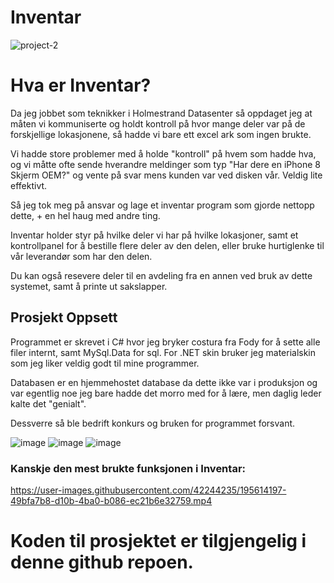 # Inventar
 
![project-2](https://user-images.githubusercontent.com/42244235/195608736-364d099f-e041-4825-bbaf-cba8de5d3598.png)

Hva er Inventar?
=============

Da jeg jobbet som teknikker i Holmestrand Datasenter så oppdaget jeg at måten vi kommuniserte og holdt kontroll på hvor mange deler var på de forskjellige lokasjonene, så hadde vi bare ett excel ark som ingen brukte.

Vi hadde store problemer med å holde "kontroll" på hvem som hadde hva, og vi måtte ofte sende hverandre meldinger som typ "Har dere en iPhone 8 Skjerm OEM?" og vente på svar mens kunden var ved disken vår. Veldig lite effektivt.

Så jeg tok meg på ansvar og lage et inventar program som gjorde nettopp dette, + en hel haug med andre ting.

Inventar holder styr på hvilke deler vi har på hvilke lokasjoner, samt et kontrollpanel for å bestille flere deler av den delen, eller bruke hurtiglenke til vår leverandør som har den delen.

Du kan også resevere deler til en avdeling fra en annen ved bruk av dette systemet, samt å printe ut sakslapper.

Prosjekt Oppsett
-------------

Programmet er skrevet i C# hvor jeg bryker costura fra Fody for å sette alle filer internt, samt MySql.Data for sql.
For .NET skin bruker jeg materialskin som jeg liker veldig godt til mine programmer.

Databasen er en hjemmehostet database da dette ikke var i produksjon og var egentlig noe jeg bare hadde det morro med for å lære, men daglig leder kalte det "genialt".

Dessverre så ble bedrift konkurs og bruken for programmet forsvant.

![image](https://user-images.githubusercontent.com/42244235/195610290-1a6bbf5e-a295-4d32-9229-899747568e3e.png)
![image](https://user-images.githubusercontent.com/42244235/195610609-6e4ae0d8-96bd-48e7-a901-3ece15c90a97.png)
![image](https://user-images.githubusercontent.com/42244235/195610672-045b624d-55ac-4d88-8e9c-a8b70c2aa4b4.png)

### Kanskje den mest brukte funksjonen i Inventar:


https://user-images.githubusercontent.com/42244235/195614197-49bfa7b8-d10b-4ba0-b086-ec21b6e32759.mp4


# Koden til prosjektet er tilgjengelig i denne github repoen.
